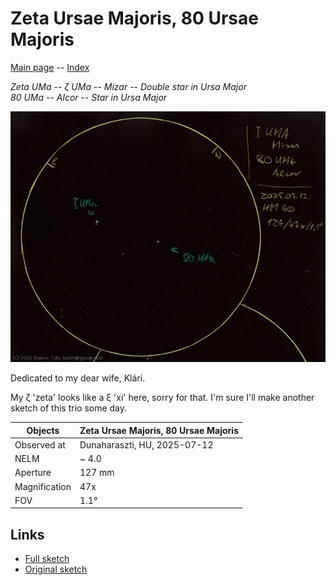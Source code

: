 # Zeta Ursae Majoris, 80 Ursae Majoris

[Main page](../index.md) -- [Index](../pages/obj_index.md)

_Zeta UMa_ -- _ζ UMa_ -- _Mizar_ -- _Double star in Ursa Major_  
_80 UMa_ -- _Alcor_ -- _Star in Ursa Major_  

![Zeta Ursae Majoris, 80 Ursae Majoris](../img/zeta-uma-80-uma-20250715.jpg)

Dedicated to my dear wife, Klári.

My ζ 'zeta' looks like a ξ 'xi' here, sorry for that.
I'm sure I'll make another sketch of this trio some day.

Objects | Zeta Ursae Majoris, 80 Ursae Majoris
-|-
Observed at | Dunaharaszti, HU, 2025-07-12
NELM | ~ 4.0
Aperture | 127 mm
Magnification | 47x
FOV | 1.1°


## Links

- [Full sketch](../img/zeta-uma-80-uma-kappa-her-20250715.jpg)
- [Original sketch](../scan/20250715_1.jpg)
